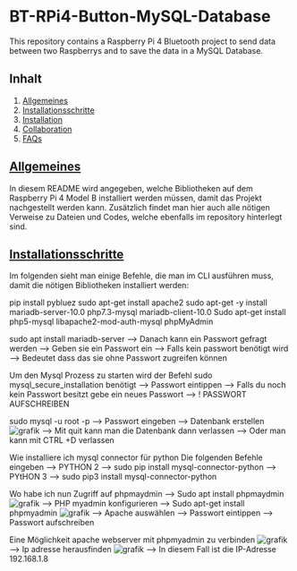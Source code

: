 # BT-RPi4-Button-MySQL-Database
This repository contains a Raspberry Pi 4 Bluetooth project to send data between two Raspberrys and to save the data in a MySQL Database.
## Inhalt
1. [Allgemeines](#general-info)
2. [Installationsschritte](#installationen)
3. [Installation](#installation)
4. [Collaboration](#collaboration)
5. [FAQs](#faqs)

## [Allgemeines](#general-info)
In diesem README wird angegeben, welche Bibliotheken auf dem Raspberry Pi 4 Model B installiert werden müssen, damit das Projekt nachgestellt werden kann. Zusätzlich findet man hier auch alle nötigen Verweise zu Dateien und Codes, welche ebenfalls im repository hinterlegt sind.

## [Installationsschritte](#installationen)
Im folgenden sieht man einige Befehle, die man im CLI ausführen muss, damit die nötigen Bibliotheken installiert werden:

pip install pybluez
sudo apt-get install apache2
sudo apt-get -y install mariadb-server-10.0 php7.3-mysql mariadb-client-10.0
Sudo apt-get install php5-mysql libapache2-mod-auth-mysql phpMyAdmin

sudo apt install mariadb-server
--> Danach kann ein Passwort gefragt werden
--> Geben sie ein Passwort ein 
--> Falls kein passwort benötigt wird 
--> Bedeutet dass das  sie ohne Passwort zugreifen können

Um den Mysql Prozess zu starten wird der Befehl sudo mysql_secure_installation benötigt
-->	Passwort eintippen 
-->	Falls du noch kein Passwort besitzt gebe ein neues Passwort 
-->	! PASSWORT AUFSCHREIBEN

sudo mysql -u root -p
-->	Passwort eingeben
-->	Datenbank erstellen
 ![grafik](https://user-images.githubusercontent.com/71693193/114920914-40541780-9e2a-11eb-962a-1a680ed8a684.png)
-->	Mit quit kann man die Datenbank dann verlassen
-->	Oder man kann mit CTRL +D verlassen

Wie installiere ich mysql connector für python 
Die folgenden Befehle eingeben
-->	PYTHON 2
-->	sudo pip install mysql-connector-python
-->	PYtHON 3
-->	sudo pip3 install mysql-connector-python

Wo habe ich nun Zugriff auf phpmaydmin 
-->	Sudo apt install phpmaydmin
![grafik](https://user-images.githubusercontent.com/71693193/114921021-611c6d00-9e2a-11eb-8484-9c6211a2f2cc.png)
-->	PHP myadmin konfigurieren 
-->	Sudo apt-get install phpmyadmin
![grafik](https://user-images.githubusercontent.com/71693193/114921074-71344c80-9e2a-11eb-9894-32014cd2d4a3.png)
-->	Apache auswählen
-->	Passwort eintippen 
-->	Passwort aufschreiben

Eine Möglichkeit apache webserver mit phpmyadmin zu verbinden
![grafik](https://user-images.githubusercontent.com/71693193/114921168-8ad59400-9e2a-11eb-80fe-2acc6b5e6806.png)
-->	Ip adresse herausfinden
![grafik](https://user-images.githubusercontent.com/71693193/114921213-9759ec80-9e2a-11eb-8abc-aafba1d90b1d.png)
-->	In diesem Fall ist die IP-Adresse 192.168.1.8







